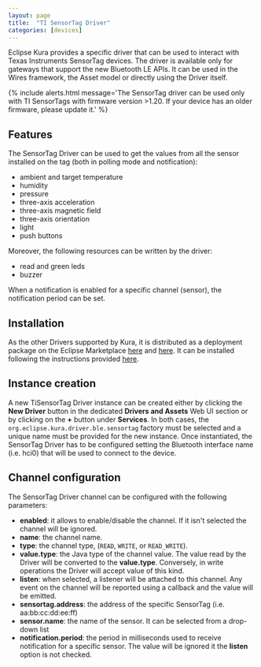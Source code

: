 ```yaml
---
layout: page
title:  "TI SensorTag Driver"
categories: [devices]
---
```


Eclipse Kura provides a specific driver that can be used to interact with Texas Instruments SensorTag devices. The driver is available only for gateways that support the new Bluetooth LE APIs. 
It can be used in the Wires framework, the Asset model or directly using the Driver itself.

{% include alerts.html message='The SensorTag driver can be used only with TI SensorTags with firmware version >1.20. If your device has an older firmware, please update it.' %}

## Features

The SensorTag Driver can be used to get the values from all the sensor installed on the tag (both in polling mode and notification):
- ambient and target temperature
- humidity
- pressure
- three-axis acceleration
- three-axis magnetic field
- three-axis orientation
- light
- push buttons

Moreover, the following resources can be written by the driver:
- read and green leds
- buzzer

When a notification is enabled for a specific channel (sensor), the notification period can be set.
 
## Installation

As the other Drivers supported by Kura, it is distributed as a deployment package on the Eclipse Marketplace [here](https://marketplace.eclipse.org/content/ti-sensortag-driver-eclipse-kura-3xy) and [here](https://marketplace.eclipse.org/content/ti-sensortag-driver-eclipse-kura-4xy). It can be installed following the instructions provided [here](../admin/application-management.html#section-eclipse-kura-marketplace).

## Instance creation

A new TiSensorTag Driver instance can be created either by clicking the **New Driver** button in the dedicated **Drivers and Assets** Web UI section or by clicking on the **+** button under **Services**. In both cases, the `org.eclipse.kura.driver.ble.sensortag` factory must be selected and a unique name must be provided for the new instance. 
Once instantiated, the SensorTag Driver has to be configured setting the Bluetooth interface name (i.e. hci0) that will be used to connect to the device.

## Channel configuration

The SensorTag Driver channel can be configured with the following parameters:

- **enabled**: it allows to enable/disable the channel. If it isn't selected the channel will be ignored.
- **name**: the channel name.
- **type**: the channel type, (`READ`, `WRITE`, or `READ_WRITE`).
- **value.type**: the Java type of the channel value. The value read by the Driver will be converted to the **value.type**. Conversely, in write operations the Driver will accept value of this kind.
- **listen**: when selected, a listener will be attached to this channel. Any event on the channel will be reported using a callback and the value will be emitted.
- **sensortag.address**: the address of the specific SensorTag (i.e. aa:bb:cc:dd:ee:ff)
- **sensor.name**: the name of the sensor. It can be selected from a drop-down list
- **notification.period**: the period in milliseconds used to receive notification for a specific sensor. The value will be ignored it the **listen** option is not checked.
